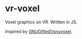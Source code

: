 # vr-voxel
Voxel graphics on VR. Written in JS.

Inspired by [SNUGifted1/snuvoxel][0].

[0]: https://github.com/SNUGifted1/snuvoxel

